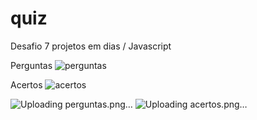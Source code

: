 # quiz

Desafio 7 projetos em dias / Javascript

Perguntas
![perguntas](https://github.com/Grasyynha/quiz/assets/45572377/5bbc6843-76d5-4554-80b8-f70b3dd68a6e)

Acertos
![acertos](https://github.com/Grasyynha/quiz/assets/45572377/15554710-96ed-4ac8-9d3d-dbf1254ae0ab)

![Uploading perguntas.png…]()
![Uploading acertos.png…]()
